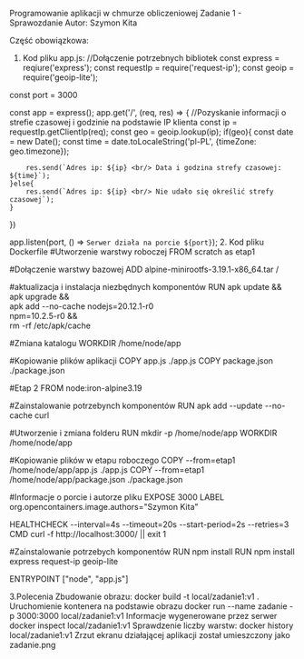 Programowanie aplikacji w chmurze obliczeniowej
Zadanie 1 - Sprawozdanie
Autor: Szymon Kita

Część obowiązkowa:
1. Kod pliku app.js:
//Dołączenie potrzebnych bibliotek
const express = reqiure('express');
const requestIp = require('request-ip');
const geoip = require('geoip-lite');


const port = 3000


const app = express();
 app.get('/', (req, res) => {
    //Pozyskanie informacji o strefie czasowej i godzinie na podstawie IP klienta
    const ip = requestIp.getClientIp(req);
    const geo = geoip.lookup(ip);
    if(geo){
        const date = new Date();
        const time = date.toLocaleString('pl-PL', {timeZone: geo.timezone});


        res.send(`Adres ip: ${ip} <br/> Data i godzina strefy czasowej: ${time}`);
    }else{
        res.send(`Adres ip: ${ip} <br/> Nie udało się określić strefy czasowej`);
    }
 })


app.listen(port, () => `Serwer działa na porcie ${port}`);
2. Kod pliku Dockerfile
	#Utworzenie warstwy roboczej
FROM scratch as etap1


#Dołączenie warstwy bazowej
ADD alpine-minirootfs-3.19.1-x86_64.tar /


#aktualizacja i instalacja niezbędnych komponentów
RUN apk update && \
    apk upgrade && \
    apk add --no-cache nodejs=20.12.1-r0 \
    npm=10.2.5-r0 && \
    rm -rf /etc/apk/cache


#Zmiana katalogu
WORKDIR /home/node/app


#Kopiowanie plików aplikacji
COPY app.js ./app.js
COPY package.json ./package.json


#Etap 2
FROM node:iron-alpine3.19


#Zainstalowanie potrzebynch komponentów
RUN apk add --update --no-cache curl


#Utworzenie i zmiana folderu
RUN mkdir -p /home/node/app
WORKDIR /home/node/app


#Kopiowanie plików w etapu roboczego
COPY --from=etap1 /home/node/app/app.js ./app.js
COPY --from=etap1 /home/node/app/package.json ./package.json


#Informacje o porcie i autorze pliku
EXPOSE 3000
LABEL org.opencontainers.image.authors="Szymon Kita"


HEALTHCHECK --interval=4s --timeout=20s --start-period=2s --retries=3 \
    CMD curl -f http://localhost:3000/ || exit 1


#Zainstalowanie potrzebych komponentów
RUN npm install
RUN npm install express request-ip geoip-lite


ENTRYPOINT ["node", "app.js"]

3.Polecenia
Zbudowanie obrazu:
docker build -t local/zadanie1:v1 .
Uruchomienie kontenera na podstawie obrazu
docker run --name zadanie -p 3000:3000 local/zadanie1:v1
Informacje wygenerowane przez serwer
docker inspect local/zadanie1:v1
Sprawdzenie liczby warstw:
docker history local/zadanie1:v1
Zrzut ekranu działającej aplikacji został umieszczony jako zadanie.png

